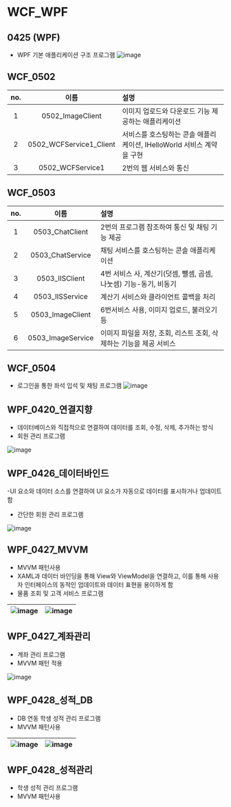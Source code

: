 # WCF_WPF

## 0425 (WPF)
- WPF 기본 애플리케이션 구조 프로그램
![image](https://github.com/jh226/BIT-Academy/assets/136438531/ec1dc1f7-c32e-4723-8881-d96cff318823)

## WCF_0502
|no.|이름|설명|
|:---:|:---:|:---|
|1|0502_ImageClient|이미지 업로드와 다운로드 기능 제공하는 애플리케이션|
|2|0502_WCFService1_Client|서비스를 호스팅하는 콘솔 애플리케이션, IHelloWorld 서비스 계약을 구현|
|3|0502_WCFService1|2번의 웹 서비스와 통신|

## WCF_0503
|no.|이름|설명|
|:---:|:---:|:---|
|1|0503_ChatClient|2번의 프로그램 참조하여 통신 및 채팅 기능 제공|
|2|0503_ChatService|채팅 서비스를 호스팅하는 콘솔 애플리케이션|
|3|0503_IISClient|4번 서비스 사, 계산기(덧셈, 뺼셈, 곱셈, 나눗셈) 기능-동기, 비동기|
|4|0503_IISService|계산기 서비스와 클라이언트 콜백을 처리|
|5|0503_ImageClient|6번서비스 사용, 이미지 업로드, 불러오기 등|
|6|0503_ImageService|이미지 파일을 저장, 조회, 리스트 조회, 삭제하는 기능을 제공 서비스|

## WCF_0504
- 로그인을 통한 좌석 입석 및 채팅 프로그램
![image](https://github.com/jh226/BIT-Academy/assets/136438531/2d59a632-905f-4d04-9de9-4a956ad13bc0)

## WPF_0420_연결지향
-  데이터베이스와 직접적으로 연결하여 데이터를 조회, 수정, 삭제, 추가하는 방식
-  회원 관리 프로그램
  
![image](https://github.com/jh226/BIT-Academy/assets/136438531/28d1cb24-cc13-4b05-91b0-798b3daa36b3)

## WPF_0426_데이터바인드
-UI 요소와 데이터 소스를 연결하여 UI 요소가 자동으로 데이터를 표시하거나 업데이트함
- 간단한 회원 관리 프로그램
  
![image](https://github.com/jh226/BIT-Academy/assets/136438531/94a98237-eed2-4e5f-acb9-555e63da5dd7)

## WPF_0427_MVVM
- MVVM 패턴사용
- XAML과 데이터 바인딩을 통해 View와 ViewModel을 연결하고, 이를 통해 사용자 인터페이스의 동적인 업데이트와 데이터 표현을 용이하게 함
- 물품  조회 및 고객 서비스 프로그램
  
|![image](https://github.com/jh226/BIT-Academy/assets/136438531/1b5d1d80-41fe-42db-a9e9-658ea3b46767)|![image](https://github.com/jh226/BIT-Academy/assets/136438531/a867100d-0f6b-42e3-8d3b-e834b9d58bfe)|
|:---:|:---:|

## WPF_0427_계좌관리
- 계좌 관리 프로그램
- MVVM 패턴 적용
  
![image](https://github.com/jh226/BIT-Academy/assets/136438531/9fe486c3-d64c-4798-85ae-1f9a414c706c)

## WPF_0428_성적_DB
- DB 연동 학생 성적 관리 프로그램
-  MVVM 패턴사용
  
|![image](https://github.com/jh226/BIT-Academy/assets/136438531/11bbf458-0a81-45f3-8565-884e79cb8764)|![image](https://github.com/jh226/BIT-Academy/assets/136438531/27befa97-2005-45df-971b-42e2a4cba8ec)|
|:---:|:---:|

## WPF_0428_성적관리
- 학생 성적 관리 프로그램
- MVVM 패턴사용

